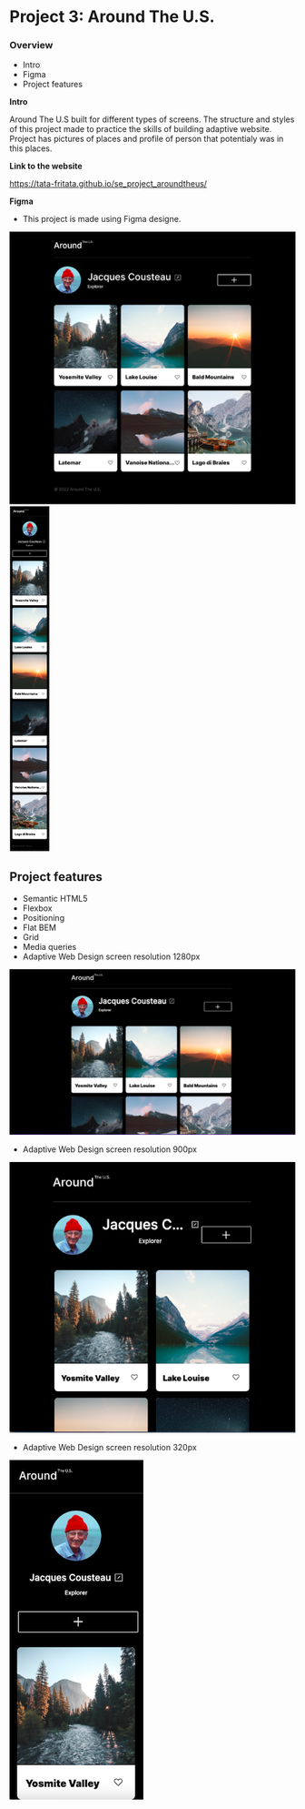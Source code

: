 # Project 3: Around The U.S.

### Overview

- Intro
- Figma
- Project features

**Intro**

Around The U.S built for different types of screens. The structure and styles of this project made to practice the skills of building adaptive website. Project has pictures of places and profile of person that potentialy was in this places.

**Link to the website**

https://tata-fritata.github.io/se_project_aroundtheus/

**Figma**

- This project is made using Figma designe.



![](images/figma1280.png)
![](images/figma320.png)

## Project features

- Semantic HTML5
- Flexbox
- Positioning
- Flat BEM
- Grid
- Media queries
- Adaptive Web Design screen resolution 1280px

<img src="images/full-size.png" width="635">


- Adaptive Web Design screen resolution 900px



![](images/size900.png)


- Adaptive Web Design screen resolution 320px



![](images/size320.png)
